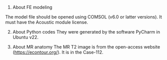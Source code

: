 1. About FE modeling

The model file should be opened using COMSOL (v6.0 or latter versions). It must have the Acoustic module license.

2. About Python codes
They were generated by the software PyCharm in Ubuntu v22.

3. About MR anatomy
The MR T2 image is from the open-access website (https://econtour.org/). It is in the Case-112.
